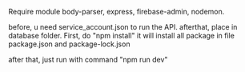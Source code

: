 Require module body-parser, express, firebase-admin, nodemon. 

before, u need service_account.json to run the API. afterthat, place in database folder.
First, do "npm install" it will install all package in file package.json and package-lock.json

after that, just run with command "npm run dev"

